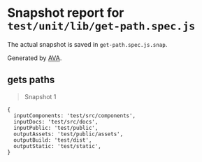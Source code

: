 # Snapshot report for `test/unit/lib/get-path.spec.js`

The actual snapshot is saved in `get-path.spec.js.snap`.

Generated by [AVA](https://avajs.dev).

## gets paths

> Snapshot 1

    {
      inputComponents: 'test/src/components',
      inputDocs: 'test/src/docs',
      inputPublic: 'test/public',
      outputAssets: 'test/public/assets',
      outputBuild: 'test/dist',
      outputStatic: 'test/static',
    }
